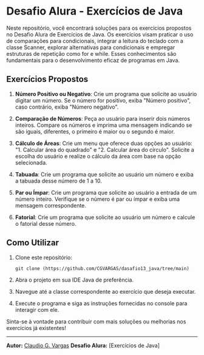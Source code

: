 # Desafio Alura - Exercícios de Java

Neste repositório, você encontrará soluções para os exercícios propostos no Desafio Alura de Exercícios de Java. Os exercícios visam praticar o uso de comparações para condicionais, integrar a leitura do teclado com a classe Scanner, explorar alternativas para condicionais e empregar estruturas de repetição como for e while. Esses conhecimentos são fundamentais para o desenvolvimento eficaz de programas em Java.

## Exercícios Propostos

1. **Número Positivo ou Negativo**: Crie um programa que solicite ao usuário digitar um número. Se o número for positivo, exiba "Número positivo", caso contrário, exiba "Número negativo".

2. **Comparação de Números**: Peça ao usuário para inserir dois números inteiros. Compare os números e imprima uma mensagem indicando se são iguais, diferentes, o primeiro é maior ou o segundo é maior.

3. **Cálculo de Áreas**: Crie um menu que oferece duas opções ao usuário: "1. Calcular área do quadrado" e "2. Calcular área do círculo". Solicite a escolha do usuário e realize o cálculo da área com base na opção selecionada.

4. **Tabuada**: Crie um programa que solicite ao usuário um número e exiba a tabuada desse número de 1 a 10.

5. **Par ou Ímpar**: Crie um programa que solicite ao usuário a entrada de um número inteiro. Verifique se o número é par ou ímpar e exiba uma mensagem correspondente.

6. **Fatorial**: Crie um programa que solicite ao usuário um número e calcule o fatorial desse número.

## Como Utilizar

1. Clone este repositório:
   ```
   git clone (https://github.com/CGVARGAS/dasafio13_java/tree/main)
   ```

2. Abra o projeto em sua IDE Java de preferência.

3. Navegue até a classe correspondente ao exercício que deseja executar.

4. Execute o programa e siga as instruções fornecidas no console para interagir com ele.

Sinta-se à vontade para contribuir com mais soluções ou melhorias nos exercícios já existentes!

---

**Autor:** [Claudio G. Vargas](https://github.com/CGVARGAS/dasafio13_java) 
**Desafio Alura:** [Exercícios de Java]
